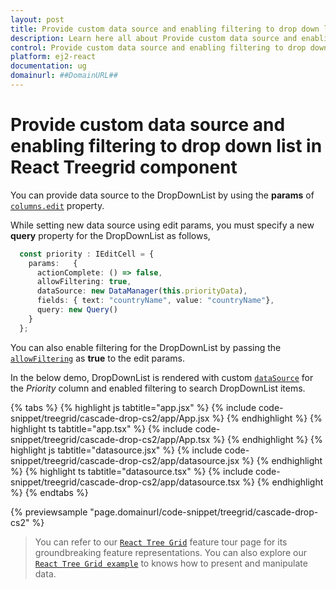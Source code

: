 ```yaml
---
layout: post
title: Provide custom data source and enabling filtering to drop down list in React Treegrid component | Syncfusion
description: Learn here all about Provide custom data source and enabling filtering to drop down list in Syncfusion React Treegrid component of Syncfusion Essential JS 2 and more.
control: Provide custom data source and enabling filtering to drop down list 
platform: ej2-react
documentation: ug
domainurl: ##DomainURL##
---
```


# Provide custom data source and enabling filtering to drop down list in React Treegrid component

You can provide data source to the DropDownList by using the **params** of [`columns.edit`](https://ej2.syncfusion.com/react/documentation/api/treegrid/column/#edit) property.

While setting new data source using edit params, you must specify a new **query** property for the DropDownList as follows,

```ts
  const priority : IEditCell = {
    params:   {
      actionComplete: () => false,
      allowFiltering: true,
      dataSource: new DataManager(this.priorityData),
      fields: { text: "countryName", value: "countryName"},
      query: new Query()
    }
  };
```

You can also enable filtering for the DropDownList by passing the [`allowFiltering`](https://ej2.syncfusion.com/react/documentation/api/drop-down-list/#allowfiltering) as **true** to the edit params.

In the below demo, DropDownList is rendered with custom [`dataSource`](https://ej2.syncfusion.com/react/documentation/api/drop-down-list/#datasource) for the *Priority* column and enabled filtering to search DropDownList items.

{% tabs %}
{% highlight js tabtitle="app.jsx" %}
{% include code-snippet/treegrid/cascade-drop-cs2/app/App.jsx %}
{% endhighlight %}
{% highlight ts tabtitle="app.tsx" %}
{% include code-snippet/treegrid/cascade-drop-cs2/app/App.tsx %}
{% endhighlight %}
{% highlight js tabtitle="datasource.jsx" %}
{% include code-snippet/treegrid/cascade-drop-cs2/app/datasource.jsx %}
{% endhighlight %}
{% highlight ts tabtitle="datasource.tsx" %}
{% include code-snippet/treegrid/cascade-drop-cs2/app/datasource.tsx %}
{% endhighlight %}
{% endtabs %}

 {% previewsample "page.domainurl/code-snippet/treegrid/cascade-drop-cs2" %}

> You can refer to our [`React Tree Grid`](https://www.syncfusion.com/react-components/react-tree-grid) feature tour page for its groundbreaking feature representations. You can also explore our [`React Tree Grid example`](https://ej2.syncfusion.com/react/demos/#/material/treegrid/treegrid-overview) to knows how to present and manipulate data.